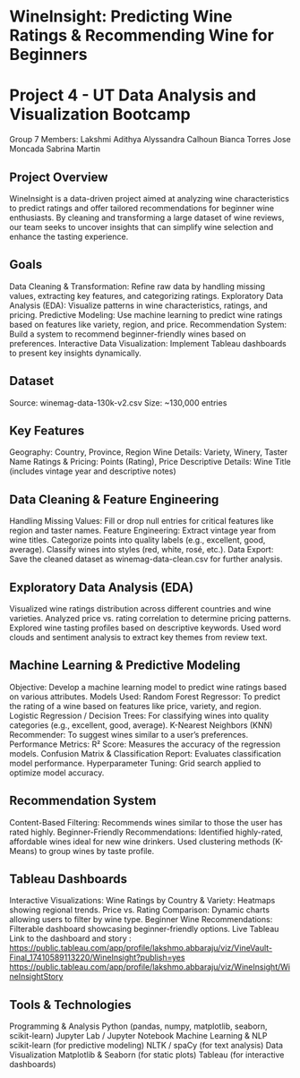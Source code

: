 # WineInsight: Predicting Wine Ratings & Recommending Wine for Beginners
# Project 4 - UT Data Analysis and Visualization Bootcamp
 Group 7 Members:
Lakshmi Adithya
Alyssandra Calhoun
Bianca Torres
Jose Moncada
Sabrina Martin

## Project Overview
WineInsight is a data-driven project aimed at analyzing wine characteristics to predict ratings and offer tailored recommendations for beginner wine enthusiasts. By cleaning and transforming a large dataset of wine reviews, our team seeks to uncover insights that can simplify wine selection and enhance the tasting experience.

## Goals
Data Cleaning & Transformation: Refine raw data by handling missing values, extracting key features, and categorizing ratings.
Exploratory Data Analysis (EDA): Visualize patterns in wine characteristics, ratings, and pricing.
Predictive Modeling: Use machine learning to predict wine ratings based on features like variety, region, and price.
Recommendation System: Build a system to recommend beginner-friendly wines based on preferences.
Interactive Data Visualization: Implement Tableau dashboards to present key insights dynamically.

## Dataset
Source: winemag-data-130k-v2.csv
Size: ~130,000 entries

## Key Features
Geography: Country, Province, Region
Wine Details: Variety, Winery, Taster Name
Ratings & Pricing: Points (Rating), Price
Descriptive Details: Wine Title (includes vintage year and descriptive notes)

## Data Cleaning & Feature Engineering
Handling Missing Values: Fill or drop null entries for critical features like region and taster names.
Feature Engineering:
Extract vintage year from wine titles.
Categorize points into quality labels (e.g., excellent, good, average).
Classify wines into styles (red, white, rosé, etc.).
Data Export: Save the cleaned dataset as winemag-data-clean.csv for further analysis.

## Exploratory Data Analysis (EDA)
Visualized wine ratings distribution across different countries and wine varieties.
Analyzed price vs. rating correlation to determine pricing patterns.
Explored wine tasting profiles based on descriptive keywords.
Used word clouds and sentiment analysis to extract key themes from review text.

## Machine Learning & Predictive Modeling
Objective: Develop a machine learning model to predict wine ratings based on various attributes.
Models Used:
Random Forest Regressor: To predict the rating of a wine based on features like price, variety, and region.
Logistic Regression / Decision Trees: For classifying wines into quality categories (e.g., excellent, good, average).
K-Nearest Neighbors (KNN) Recommender: To suggest wines similar to a user’s preferences.
Performance Metrics:
R² Score: Measures the accuracy of the regression models.
Confusion Matrix & Classification Report: Evaluates classification model performance.
Hyperparameter Tuning: Grid search applied to optimize model accuracy.

## Recommendation System
Content-Based Filtering: Recommends wines similar to those the user has rated highly.
Beginner-Friendly Recommendations:
Identified highly-rated, affordable wines ideal for new wine drinkers.
Used clustering methods (K-Means) to group wines by taste profile.

## Tableau Dashboards
Interactive Visualizations:
Wine Ratings by Country & Variety: Heatmaps showing regional trends.
Price vs. Rating Comparison: Dynamic charts allowing users to filter by wine type.
Beginner Wine Recommendations: Filterable dashboard showcasing beginner-friendly options.
Live Tableau Link to the dashboard and story : https://public.tableau.com/app/profile/lakshmo.abbaraju/viz/VineVault-Final_17410589113220/WineInsight?publish=yes
https://public.tableau.com/app/profile/lakshmo.abbaraju/viz/WineInsight/WineInsightStory

## Tools & Technologies
Programming & Analysis
Python (pandas, numpy, matplotlib, seaborn, scikit-learn)
Jupyter Lab / Jupyter Notebook
Machine Learning & NLP
scikit-learn (for predictive modeling)
NLTK / spaCy (for text analysis)
Data Visualization
Matplotlib & Seaborn (for static plots)
Tableau (for interactive dashboards)

